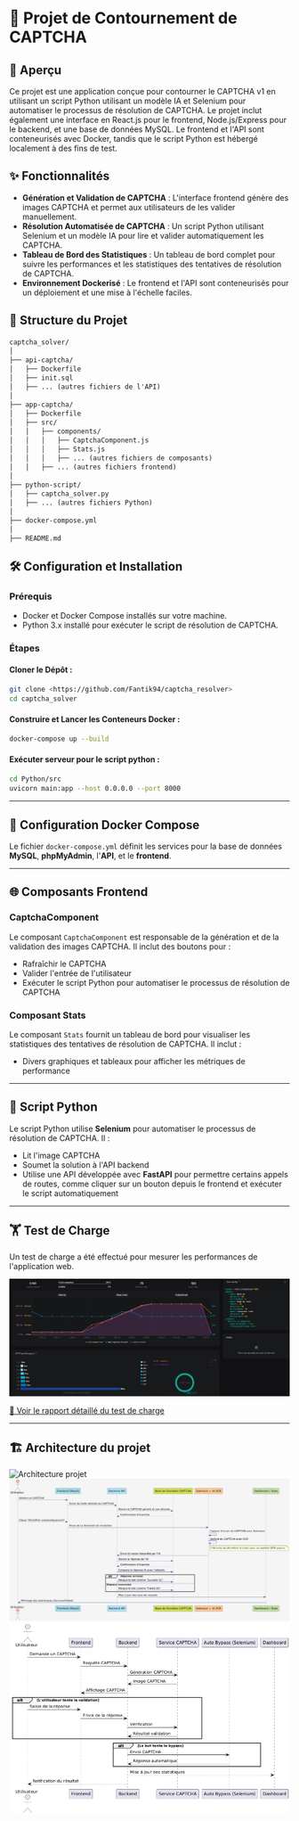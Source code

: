# 🔐 Projet de Contournement de CAPTCHA

## 🌟 Aperçu

Ce projet est une application conçue pour contourner le CAPTCHA v1 en utilisant un script Python utilisant un modèle IA et Selenium pour automatiser le processus de résolution de CAPTCHA.
Le projet inclut également une interface en React.js pour le frontend, Node.js/Express pour le backend, et une base de données MySQL.
Le frontend et l'API sont conteneurisés avec Docker, tandis que le script Python est hébergé localement à des fins de test.

## ✨ Fonctionnalités

- **Génération et Validation de CAPTCHA** : L'interface frontend génère des images CAPTCHA et permet aux utilisateurs de les valider manuellement.
- **Résolution Automatisée de CAPTCHA** : Un script Python utilisant Selenium et un modèle IA pour lire et valider automatiquement les CAPTCHA.
- **Tableau de Bord des Statistiques** : Un tableau de bord complet pour suivre les performances et les statistiques des tentatives de résolution de CAPTCHA.
- **Environnement Dockerisé** : Le frontend et l'API sont conteneurisés pour un déploiement et une mise à l'échelle faciles.

## 📂 Structure du Projet

```plaintext
captcha_solver/
│
├── api-captcha/
│   ├── Dockerfile
│   ├── init.sql
│   ├── ... (autres fichiers de l'API)
│
├── app-captcha/
│   ├── Dockerfile
│   ├── src/
│   │   ├── components/
│   │   │   ├── CaptchaComponent.js
│   │   │   ├── Stats.js
│   │   │   ├── ... (autres fichiers de composants)
│   │   ├── ... (autres fichiers frontend)
│
├── python-script/
│   ├── captcha_solver.py
│   ├── ... (autres fichiers Python)
│
├── docker-compose.yml
│
├── README.md
```

## 🛠️ Configuration et Installation

### Prérequis
- Docker et Docker Compose installés sur votre machine.
- Python 3.x installé pour exécuter le script de résolution de CAPTCHA.

### Étapes
#### Cloner le Dépôt :
```bash
git clone <https://github.com/Fantik94/captcha_resolver>
cd captcha_solver
```

#### Construire et Lancer les Conteneurs Docker :
```bash
docker-compose up --build
```

#### Exécuter serveur pour le script python :
```bash
cd Python/src
uvicorn main:app --host 0.0.0.0 --port 8000
```

---

## 🐳 Configuration Docker Compose
Le fichier `docker-compose.yml` définit les services pour la base de données **MySQL**, **phpMyAdmin**, l'**API**, et le **frontend**.

---

## 🌐 Composants Frontend

### CaptchaComponent
Le composant `CaptchaComponent` est responsable de la génération et de la validation des images CAPTCHA. Il inclut des boutons pour :
- Rafraîchir le CAPTCHA
- Valider l'entrée de l'utilisateur
- Exécuter le script Python pour automatiser le processus de résolution de CAPTCHA

### Composant Stats
Le composant `Stats` fournit un tableau de bord pour visualiser les statistiques des tentatives de résolution de CAPTCHA. Il inclut :
- Divers graphiques et tableaux pour afficher les métriques de performance

---

## 🐍 Script Python
Le script Python utilise **Selenium** pour automatiser le processus de résolution de CAPTCHA. Il :
- Lit l'image CAPTCHA
- Soumet la solution à l'API backend
- Utilise une API développée avec **FastAPI** pour permettre certains appels de routes, comme cliquer sur un bouton depuis le frontend et exécuter le script automatiquement

---

## 🏋️ Test de Charge

Un test de charge a été effectué pour mesurer les performances de l'application web.

![Test de charge](teste_charge.png)

[🔗 Voir le rapport détaillé du test de charge](https://app.artillery.io/share/sh_f9af46dabbb694d14cb2e97594368f74607ab1b492a0e7ea1c15b9d38de2312f)

---

## 🏗️ Architecture du projet


![Architecture projet](architecture.png)
![séquence 1](séquence.png)
![séquence 2](séquence2.png)



